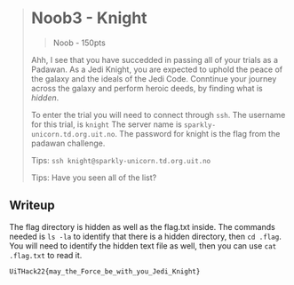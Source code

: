 > # Noob3 - Knight
> > Noob - 150pts
>
> Ahh, I see that you have succedded in passing all of your trials as a Padawan. As a Jedi Knight, you are expected to uphold the peace of the galaxy and the ideals of the Jedi Code. Conntinue your journey across the galaxy and perform heroic deeds, by finding what is _hidden_.
>
> To enter the trial you will need to connect through `ssh`.
> The username for this trial, is `knight`
> The server name is `sparkly-unicorn.td.org.uit.no`.
> The password for knight is the flag from the padawan challenge.
>
>
>
> Tips:
> `ssh knight@sparkly-unicorn.td.org.uit.no`
>
> Tips:
> Have you seen all of the list?

## Writeup
The flag directory is hidden as well as the flag.txt inside. The commands needed is `ls -la` to identify that there is a hidden directory, then `cd .flag`.  
You will need to identify the hidden text file as well, then you can use `cat .flag.txt` to read it.

```
UiTHack22{may_the_Force_be_with_you_Jedi_Knight}
```